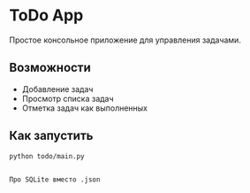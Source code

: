 # ToDo App

Простое консольное приложение для управления задачами.

## Возможности

- Добавление задач
- Просмотр списка задач
- Отметка задач как выполненных

## Как запустить

```bash
python todo/main.py


Про SQLite вместо .json